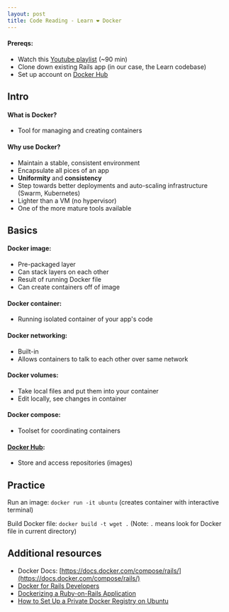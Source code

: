 ```yaml
---
layout: post
title: Code Reading - Learn ❤️ Docker
---
```


#### Prereqs:
  - Watch this [Youtube playlist](https://www.youtube.com/playlist?list=PLbG4OyfwIxjEe5Y3hQCiQjYnSgRH051iJ) (~90 min)
  - Clone down existing Rails app (in our case, the Learn codebase)
  - Set up account on [Docker Hub](https://hub.docker.com/)

## Intro

#### What is Docker?
  - Tool for managing and creating containers

#### Why use Docker?
  - Maintain a stable, consistent environment
  - Encapsulate all pices of an app
  - **Uniformity** and **consistency**
  - Step towards better deployments and auto-scaling infrastructure (Swarm, Kubernetes)
  - Lighter than a VM (no hypervisor)
  - One of the more mature tools available

## Basics

#### Docker image:
  - Pre-packaged layer
  - Can stack layers on each other
  - Result of running Docker file
  - Can create containers off of image

#### Docker container:
  - Running isolated container of your app's code

#### Docker networking:
  - Built-in
  - Allows containers to talk to each other over same network

#### Docker volumes:
  - Take local files and put them into your container
  - Edit locally, see changes in container

#### Docker compose:
  - Toolset for coordinating containers

#### [Docker Hub](https://hub.docker.com/):
  - Store and access repositories (images)

## Practice

Run an image: `docker run -it ubuntu` (creates container with interactive terminal)

Build Docker file: `docker build -t wget .` (Note: `.` means look for Docker file in current directory)




## Additional resources

- Docker Docs: [https://docs.docker.com/compose/rails/](https://docs.docker.com/compose/rails/)
- [Docker for Rails Developers](https://medium.com/@charlie.b.ohara/docker-for-rails-developers-5a2a6c2c0593)
- [Dockerizing a Ruby-on-Rails Application](https://semaphoreci.com/community/tutorials/dockerizing-a-ruby-on-rails-application)
- [How to Set Up a Private Docker Registry on Ubuntu](https://www.digitalocean.com/community/tutorials/how-to-set-up-a-private-docker-registry-on-ubuntu-14-04)
